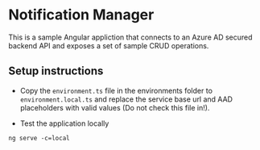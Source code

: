 # Notification Manager 

This is a sample Angular appliction that connects to an Azure AD secured backend API and exposes a set of sample CRUD operations.  

## Setup instructions

* Copy the `environment.ts` file in the environments folder to `environment.local.ts` and replace the service base url and AAD placeholders with valid values (Do not check this file in!).

* Test the application locally 
  
```
ng serve -c=local
```